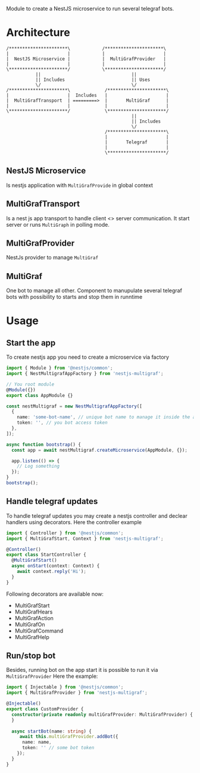 Module to create a NestJS microservice to run several telegraf bots.


# Architecture
```
/**********************\            /**********************\
|                      |            |                      |
|  NestJS Microservice |            |  MultiGrafProvider   |
|                      |            |                      |
\**********************/            \**********************/
           ||                                  ||
           || Includes                         || Uses
           \/                                  \/
/**********************\             /**********************\
|                      |  Includes   |                      |
|  MultiGrafTransport  | =========>  |       MultiGraf      |
|                      |             |                      |
\**********************/             \**********************/
                                               ||
                                               || Includes
                                               \/
                                     /**********************\
                                     |                      |
                                     |       Telegraf       |
                                     |                      |
                                     \**********************/
```

## NestJS Microservice
Is nestjs application with `MultiGrafProvide` in global context

## MultiGrafTransport
Is a nest js app transport to handle client <> server communication.
It start server or runs `MultiGraph` in polling mode.

## MultiGrafProvider
NestJs provider to manage `MultiGraf`

## MultiGraf
One bot to manage all other. 
Component to manupulate several telegraf bots with possibility to starts and stop them in runntime

# Usage

## Start the app
To create nestjs app you need to create a microservice via factory
```typescript
import { Module } from '@nestjs/common';
import { NestMultigrafAppFactory } from 'nestjs-multigraf';

// You root module
@Module({})
export class AppModule {}

const nestMultigraf = new NestMultigrafAppFactory([
  {
    name: 'some-bot-name', // unique bot name to manage it inside the app
    token: '', // you bot access token
  },
]);

async function bootstrap() {
  const app = await nestMultigraf.createMicroservice(AppModule, {});

  app.listen(() => {
    // Log something
  });
}
bootstrap();
```

## Handle telegraf updates
To handle telegraf updates you may create a nestjs controller and declear handlers using decorators.
Here the controller example
```typescript
import { Controller } from '@nestjs/common';
import { MultiGrafStart, Context } from 'nestjs-multigraf';

@Controller()
export class StartController {
  @MultiGrafStart()
  async onStart(context: Context) {
    await context.reply('Hi');
  }
}
```

Following decorators are available now:
- MultiGrafStart
- MultiGrafHears
- MultiGrafAction
- MultiGrafOn
- MultiGrafCommand
- MultiGrafHelp

## Run/stop bot
Besides, running bot on the app start it is possible to run it via `MultiGrafProvider`
Here the example:
```typescript
import { Injectable } from '@nestjs/common';
import { MultiGrafProvider } from 'nestjs-multigraf';

@Injectable()
export class CustomProvider {
  constructor(private readonly multiGrafProvider: MultiGrafProvider) {
  }
  
  async startBot(name: string) {
     await this.multiGrafProvider.addBot({
      name: name,
      token: '' // some bot token
    });
  }
}
```
